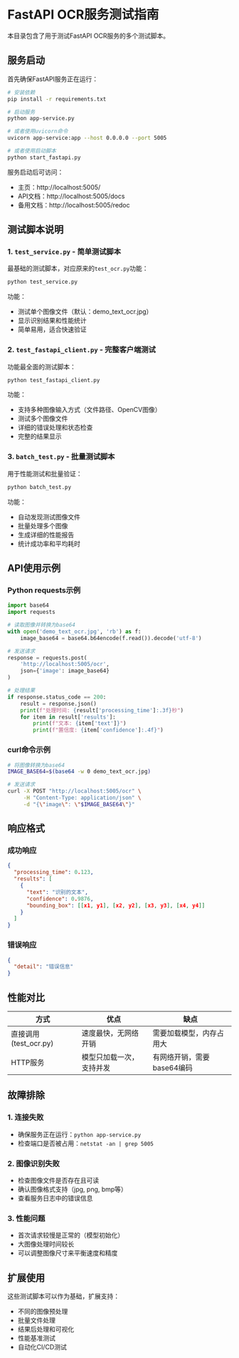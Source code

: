 # FastAPI OCR服务测试指南

本目录包含了用于测试FastAPI OCR服务的多个测试脚本。

## 服务启动

首先确保FastAPI服务正在运行：

```bash
# 安装依赖
pip install -r requirements.txt

# 启动服务
python app-service.py

# 或者使用uvicorn命令
uvicorn app-service:app --host 0.0.0.0 --port 5005

# 或者使用启动脚本
python start_fastapi.py
```

服务启动后可访问：
- 主页：http://localhost:5005/
- API文档：http://localhost:5005/docs
- 备用文档：http://localhost:5005/redoc

## 测试脚本说明

### 1. `test_service.py` - 简单测试脚本

最基础的测试脚本，对应原来的`test_ocr.py`功能：

```bash
python test_service.py
```

功能：
- 测试单个图像文件（默认：demo_text_ocr.jpg）
- 显示识别结果和性能统计
- 简单易用，适合快速验证

### 2. `test_fastapi_client.py` - 完整客户端测试

功能最全面的测试脚本：

```bash
python test_fastapi_client.py
```

功能：
- 支持多种图像输入方式（文件路径、OpenCV图像）
- 测试多个图像文件
- 详细的错误处理和状态检查
- 完整的结果显示

### 3. `batch_test.py` - 批量测试脚本

用于性能测试和批量验证：

```bash
python batch_test.py
```

功能：
- 自动发现测试图像文件
- 批量处理多个图像
- 生成详细的性能报告
- 统计成功率和平均耗时

## API使用示例

### Python requests示例

```python
import base64
import requests

# 读取图像并转换为base64
with open('demo_text_ocr.jpg', 'rb') as f:
    image_base64 = base64.b64encode(f.read()).decode('utf-8')

# 发送请求
response = requests.post(
    'http://localhost:5005/ocr',
    json={'image': image_base64}
)

# 处理结果
if response.status_code == 200:
    result = response.json()
    print(f"处理时间: {result['processing_time']:.3f}秒")
    for item in result['results']:
        print(f"文本: {item['text']}")
        print(f"置信度: {item['confidence']:.4f}")
```

### curl命令示例

```bash
# 将图像转换为base64
IMAGE_BASE64=$(base64 -w 0 demo_text_ocr.jpg)

# 发送请求
curl -X POST "http://localhost:5005/ocr" \
     -H "Content-Type: application/json" \
     -d "{\"image\": \"$IMAGE_BASE64\"}"
```

## 响应格式

### 成功响应

```json
{
  "processing_time": 0.123,
  "results": [
    {
      "text": "识别的文本",
      "confidence": 0.9876,
      "bounding_box": [[x1, y1], [x2, y2], [x3, y3], [x4, y4]]
    }
  ]
}
```

### 错误响应

```json
{
  "detail": "错误信息"
}
```

## 性能对比

| 方式 | 优点 | 缺点 |
|------|------|------|
| 直接调用 (test_ocr.py) | 速度最快，无网络开销 | 需要加载模型，内存占用大 |
| HTTP服务 | 模型只加载一次，支持并发 | 有网络开销，需要base64编码 |

## 故障排除

### 1. 连接失败
- 确保服务正在运行：`python app-service.py`
- 检查端口是否被占用：`netstat -an | grep 5005`

### 2. 图像识别失败
- 检查图像文件是否存在且可读
- 确认图像格式支持（jpg, png, bmp等）
- 查看服务日志中的错误信息

### 3. 性能问题
- 首次请求较慢是正常的（模型初始化）
- 大图像处理时间较长
- 可以调整图像尺寸来平衡速度和精度

## 扩展使用

这些测试脚本可以作为基础，扩展支持：
- 不同的图像预处理
- 批量文件处理
- 结果后处理和可视化
- 性能基准测试
- 自动化CI/CD测试
